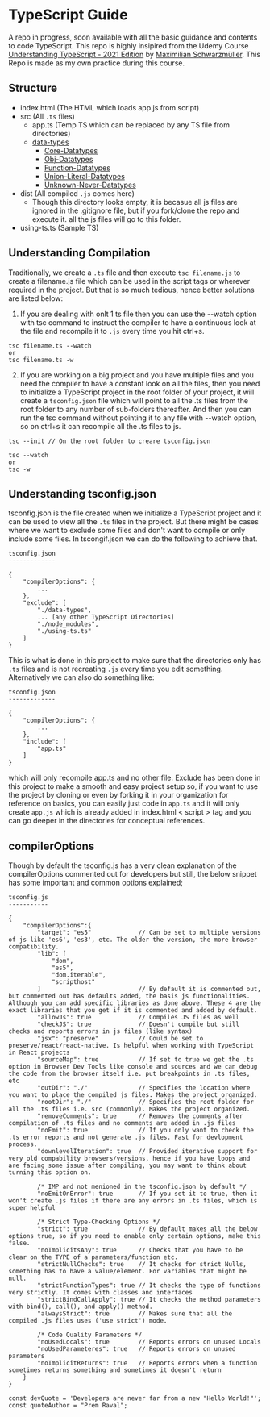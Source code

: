 # TypeScript Guide

A repo in progress, soon available with all the basic guidance and contents to code TypeScript. This repo is highly insipired from the Udemy Course [Understanding TypeScript - 2021 Edition](https://www.udemy.com/course/understanding-typescript/) by [Maximilian Schwarzmüller](https://www.udemy.com/user/maximilian-schwarzmuller/). This Repo is made as my own practice during this course.

## Structure

-   index.html (The HTML which loads app.js from script)
-   src (All `.ts` files)
    -   app.ts (Temp TS which can be replaced by any TS file from directories)
    -   [data-types](/src/data-types/)
        -   [Core-Datatypes](/src/data-types/core-datatypes.ts)
        -   [Obj-Datatypes](/src/data-types/obj-arr-enum.ts)
        -   [Function-Datatypes](/src/data-types/function-types.ts)
        -   [Union-Literal-Datatypes](/src/data-types/union-literal-alias.ts)
        -   [Unknown-Never-Datatypes](/src/data-types/unknown-never.ts)
-   dist (All compiled `.js` comes here)
    -   Though this directory looks empty, it is becasue all js files are ignored in the .gitignore file, but if you fork/clone the repo and execute it. all the js files will go to this folder.
-   using-ts.ts (Sample TS)

## Understanding Compilation

Traditionally, we create a `.ts` file and then execute `tsc filename.js` to create a filename.js file which can be used in the script tags or wherever required in the project. But that is so much tedious, hence better solutions are listed below:

1. If you are dealing with onlt 1 ts file then you can use the --watch option with tsc command to instruct the compiler to have a continuous look at the file and recompile it to `.js` every time you hit ctrl+s.

```
tsc filename.ts --watch
or
tsc filename.ts -w
```

2. If you are working on a big project and you have multiple files and you need the compiler to have a constant look on all the files, then you need to initialize a TypeScript project in the root folder of your project, it will create a `tsconfig.json` file which will point to all the .ts files from the root folder to any number of sub-folders thereafter. And then you can run the tsc command without pointing it to any file with --watch option, so on ctrl+s it can recompile all the .ts files to js.

```
tsc --init // On the root folder to creare tsconfig.json

tsc --watch
or
tsc -w
```

## Understanding tsconfig.json

tsconfig.json is the file created when we initialize a TypeScript project and it can be used to view all the `.ts` files in the project. But there might be cases where we want to exclude some files and don't want to compile or only include some files. In tscongif.json we can do the following to achieve that.

```
tsconfig.json
-------------

{
    "compilerOptions": {
        ...
    },
    "exclude": [
        "./data-types",
        ... [any other TypeScript Directories]
        "./node_modules",
        "./using-ts.ts"
    ]
}
```

This is what is done in this project to make sure that the directories only has `.ts` files and is not recreating `.js` every time you edit something. Alternatively we can also do something like:

```
tsconfig.json
-------------

{
    "compilerOptions": {
        ...
    },
    "include": [
        "app.ts"
    ]
}
```

which will only recompile app.ts and no other file. Exclude has been done in this project to make a smooth and easy project setup so, if you want to use the project by cloning or even by forking it in your organization for reference on basics, you can easily just code in `app.ts` and it will only create `app.js` which is already added in index.html < script > tag and you can go deeper in the directories for conceptual references.

## compilerOptions

Though by default the tsconfig.js has a very clean explanation of the compilerOptions commented out for developers but still, the below snippet has some important and common options explained;

```
tsconfig.js
-----------

{
    "compilerOptions":{
        "target": "es5"             // Can be set to multiple versions of js like 'es6', 'es3', etc. The older the version, the more browser compatibility.
        "lib": [
            "dom",
            "es5",
            "dom.iterable",
            "scripthost"
        ]                           // By default it is commented out, but commented out has defaults added, the basis js functionalities. Although you can add specific libraries as done above. These 4 are the exact libraries that you get if it is commented and added by default.
        "allowJs": true             // Compiles JS files as well
        "checkJS": true             // Doesn't compile but still checks and reports errors in js files (like syntax)
        "jsx": "preserve"           // Could be set to preserve/react/react-native. Is helpful when working with TypeScript in React projects
        "sourceMap": true           // If set to true we get the .ts option in Browser Dev Tools like console and sources and we can debug the code from the browser itself i.e. put breakpoints in .ts files, etc
        "outDir": "./"              // Specifies the location where you want to place the compiled js files. Makes the project organized.
        "rootDir": "./"             // Specifies the root folder for all the .ts files i.e. src (commonly). Makes the project organized.
        "removeComments": true      // Removes the comments after compilation of .ts files and no comments are added in .js files
        "noEmit": true              // If you only want to check the .ts error reports and not generate .js files. Fast for devlopment process.
        "downlevelIteration": true  // Provided iterative support for very old compability browsers/versions, hence if you have loops and are facing some issue after compiling, you may want to think about turning this option on.

        /* IMP and not menioned in the tsconfig.json by default */
        "noEmitOnError": true       // If you set it to true, then it won't create .js files if there are any errors in .ts files, which is super helpful

        /* Strict Type-Checking Options */
        "strict": true              // By default makes all the below options true, so if you need to enable only certain options, make this false.
        "noImplicitsAny": true      // Checks that you have to be clear on the TYPE of a parameters/function etc.
        "strictNullChecks": true    // It checks for strict Nulls, something has to have a value/element. For variables that might be null.
        "strictFunctionTypes": true // It checks the type of functions very strictly. It comes with classes and interfaces
        "strictBindCallApply": true // It checks the method parameters with bind(), call(), and apply() method.
        "alwaysStrict": true        // Makes sure that all the compiled .js files uses ('use strict') mode.

        /* Code Quality Parameters */
        "noUsedLocals": true        // Reports errors on unused Locals
        "noUsedParameteres": true   // Reports errors on unused parameters
        "noImplicitReturns": true   // Reports errors when a function sometimes returns something and sometimes it doesn't return
    }
}
```

```
const devQuote = 'Developers are never far from a new "Hello World!"';
const quoteAuthor = "Prem Raval";
```
